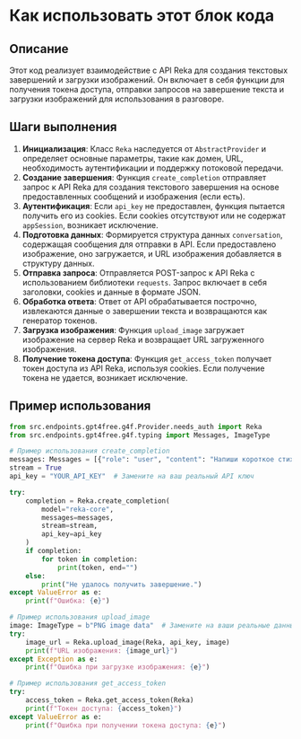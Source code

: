 Как использовать этот блок кода
=========================================================================================

Описание
-------------------------
Этот код реализует взаимодействие с API Reka для создания текстовых завершений и загрузки изображений. Он включает в себя функции для получения токена доступа, отправки запросов на завершение текста и загрузки изображений для использования в разговоре.

Шаги выполнения
-------------------------
1. **Инициализация**: Класс `Reka` наследуется от `AbstractProvider` и определяет основные параметры, такие как домен, URL, необходимость аутентификации и поддержку потоковой передачи.
2. **Создание завершения**: Функция `create_completion` отправляет запрос к API Reka для создания текстового завершения на основе предоставленных сообщений и изображения (если есть).
3. **Аутентификация**: Если `api_key` не предоставлен, функция пытается получить его из cookies. Если cookies отсутствуют или не содержат `appSession`, возникает исключение.
4. **Подготовка данных**: Формируется структура данных `conversation`, содержащая сообщения для отправки в API. Если предоставлено изображение, оно загружается, и URL изображения добавляется в структуру данных.
5. **Отправка запроса**: Отправляется POST-запрос к API Reka с использованием библиотеки `requests`. Запрос включает в себя заголовки, cookies и данные в формате JSON.
6. **Обработка ответа**: Ответ от API обрабатывается построчно, извлекаются данные о завершении текста и возвращаются как генератор токенов.
7. **Загрузка изображения**: Функция `upload_image` загружает изображение на сервер Reka и возвращает URL загруженного изображения.
8. **Получение токена доступа**: Функция `get_access_token` получает токен доступа из API Reka, используя cookies. Если получение токена не удается, возникает исключение.

Пример использования
-------------------------

```python
from src.endpoints.gpt4free.g4f.Provider.needs_auth import Reka
from src.endpoints.gpt4free.g4f.typing import Messages, ImageType

# Пример использования create_completion
messages: Messages = [{"role": "user", "content": "Напиши короткое стихотворение о весне."}]
stream = True
api_key = "YOUR_API_KEY"  # Замените на ваш реальный API ключ

try:
    completion = Reka.create_completion(
        model="reka-core",
        messages=messages,
        stream=stream,
        api_key=api_key
    )
    if completion:
        for token in completion:
            print(token, end="")
    else:
        print("Не удалось получить завершение.")
except ValueError as e:
    print(f"Ошибка: {e}")

# Пример использования upload_image
image: ImageType = b"PNG image data"  # Замените на ваши реальные данные изображения
try:
    image_url = Reka.upload_image(Reka, api_key, image)
    print(f"URL изображения: {image_url}")
except Exception as e:
    print(f"Ошибка при загрузке изображения: {e}")

# Пример использования get_access_token
try:
    access_token = Reka.get_access_token(Reka)
    print(f"Токен доступа: {access_token}")
except ValueError as e:
    print(f"Ошибка при получении токена доступа: {e}")